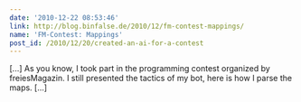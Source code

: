```yaml
---
date: '2010-12-22 08:53:46'
link: http://blog.binfalse.de/2010/12/fm-contest-mappings/
name: 'FM-Contest: Mappings'
post_id: /2010/12/20/created-an-ai-for-a-contest
---
```


[...] As you know, I took part in the programming contest organized by freiesMagazin. I still presented the tactics of my bot, here is how I parse the maps. [...]